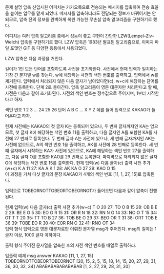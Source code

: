 문제 설명
압축
신입사원 어피치는 카카오톡으로 전송되는 메시지를 압축하여 전송 효율을 높이는 업무를 맡게 되었다. 메시지를 압축하더라도 전달되는 정보가 바뀌어서는 안 되므로, 압축 전의 정보를 완벽하게 복원 가능한 무손실 압축 알고리즘을 구현하기로 했다.

어피치는 여러 압축 알고리즘 중에서 성능이 좋고 구현이 간단한 LZW(Lempel–Ziv–Welch) 압축을 구현하기로 했다. LZW 압축은 1983년 발표된 알고리즘으로, 이미지 파일 포맷인 GIF 등 다양한 응용에서 사용되었다.

LZW 압축은 다음 과정을 거친다.

길이가 1인 모든 단어를 포함하도록 사전을 초기화한다.
사전에서 현재 입력과 일치하는 가장 긴 문자열 w를 찾는다.
w에 해당하는 사전의 색인 번호를 출력하고, 입력에서 w를 제거한다.
입력에서 처리되지 않은 다음 글자가 남아있다면(c), w+c에 해당하는 단어를 사전에 등록한다.
단계 2로 돌아간다.
압축 알고리즘이 영문 대문자만 처리한다고 할 때, 사전은 다음과 같이 초기화된다. 사전의 색인 번호는 정수값으로 주어지며, 1부터 시작한다고 하자.

색인 번호	1	2	3	...	24	25	26
단어	A	B	C	...	X	Y	Z
예를 들어 입력으로 KAKAO가 들어온다고 하자.

현재 사전에는 KAKAO의 첫 글자 K는 등록되어 있으나, 두 번째 글자까지인 KA는 없으므로, 첫 글자 K에 해당하는 색인 번호 11을 출력하고, 다음 글자인 A를 포함한 KA를 사전에 27 번째로 등록한다.
두 번째 글자 A는 사전에 있으나, 세 번째 글자까지인 AK는 사전에 없으므로, A의 색인 번호 1을 출력하고, AK를 사전에 28 번째로 등록한다.
세 번째 글자에서 시작하는 KA가 사전에 있으므로, KA에 해당하는 색인 번호 27을 출력하고, 다음 글자 O를 포함한 KAO를 29 번째로 등록한다.
마지막으로 처리되지 않은 글자 O에 해당하는 색인 번호 15를 출력한다.
현재 입력(w)	다음 글자(c)	출력	사전 추가(w+c)
K	A	11	27: KA
A	K	1	28: AK
KA	O	27	29: KAO
O		15	
이 과정을 거쳐 다섯 글자의 문장 KAKAO가 4개의 색인 번호 [11, 1, 27, 15]로 압축된다.

입력으로 TOBEORNOTTOBEORTOBEORNOT가 들어오면 다음과 같이 압축이 진행된다.

현재 입력(w)	다음 글자(c)	출력	사전 추가(w+c)
T	O	20	27: TO
O	B	15	28: OB
B	E	2	29: BE
E	O	5	30: EO
O	R	15	31: OR
R	N	18	32: RN
N	O	14	33: NO
O	T	15	34: OT
T	T	20	35: TT
TO	B	27	36: TOB
BE	O	29	37: BEO
OR	T	31	38: ORT
TOB	E	36	39: TOBE
EO	R	30	40: EOR
RN	O	32	41: RNO
OT		34	
입력 형식
입력으로 영문 대문자로만 이뤄진 문자열 msg가 주어진다. msg의 길이는 1 글자 이상, 1000 글자 이하이다.

출력 형식
주어진 문자열을 압축한 후의 사전 색인 번호를 배열로 출력하라.

입출력 예제
msg	answer
KAKAO	[11, 1, 27, 15]
TOBEORNOTTOBEORTOBEORNOT	[20, 15, 2, 5, 15, 18, 14, 15, 20, 27, 29, 31, 36, 30, 32, 34]
ABABABABABABABAB	[1, 2, 27, 29, 28, 31, 30]